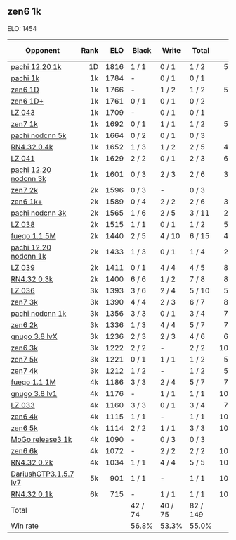 ## zen6 1k ##

ELO: 1454

Opponent | Rank | ELO | Black | Write | Total | Win rate
---------|-----:|----:|-------|-------|-------|-------:
[pachi 12.20 1k](pachi%2012.20%201k.md) | 1D | 1816 | 1 / 1 | 0 / 1 | 1 / 2 | 50.0%
[pachi 1k](pachi%201k.md) | 1k | 1784 | - | 0 / 1 | 0 / 1 | 0.0%
[zen6 1D](zen6%201D.md) | 1k | 1766 | - | 1 / 2 | 1 / 2 | 50.0%
[zen6 1D+](zen6%201D+.md) | 1k | 1761 | 0 / 1 | 0 / 1 | 0 / 2 | 0.0%
[LZ 043](LZ%20043.md) | 1k | 1709 | - | 0 / 1 | 0 / 1 | 0.0%
[zen7 1k](zen7%201k.md) | 1k | 1692 | 0 / 1 | 1 / 1 | 1 / 2 | 50.0%
[pachi nodcnn 5k](pachi%20nodcnn%205k.md) | 1k | 1664 | 0 / 2 | 0 / 1 | 0 / 3 | 0.0%
[RN4.32 0.4k](RN4.32%200.4k.md) | 1k | 1652 | 1 / 3 | 1 / 2 | 2 / 5 | 40.0%
[LZ 041](LZ%20041.md) | 1k | 1629 | 2 / 2 | 0 / 1 | 2 / 3 | 66.7%
[pachi 12.20 nodcnn 3k](pachi%2012.20%20nodcnn%203k.md) | 1k | 1601 | 0 / 3 | 2 / 3 | 2 / 6 | 33.3%
[zen7 2k](zen7%202k.md) | 2k | 1596 | 0 / 3 | - | 0 / 3 | 0.0%
[zen6 1k+](zen6%201k+.md) | 2k | 1589 | 0 / 4 | 2 / 2 | 2 / 6 | 33.3%
[pachi nodcnn 3k](pachi%20nodcnn%203k.md) | 2k | 1565 | 1 / 6 | 2 / 5 | 3 / 11 | 27.3%
[LZ 038](LZ%20038.md) | 2k | 1515 | 1 / 1 | 0 / 1 | 1 / 2 | 50.0%
[fuego 1.1 5M](fuego%201.1%205M.md) | 2k | 1440 | 2 / 5 | 4 / 10 | 6 / 15 | 40.0%
[pachi 12.20 nodcnn 1k](pachi%2012.20%20nodcnn%201k.md) | 2k | 1433 | 1 / 3 | 0 / 1 | 1 / 4 | 25.0%
[LZ 039](LZ%20039.md) | 2k | 1411 | 0 / 1 | 4 / 4 | 4 / 5 | 80.0%
[RN4.32 0.3k](RN4.32%200.3k.md) | 2k | 1400 | 6 / 6 | 1 / 2 | 7 / 8 | 87.5%
[LZ 036](LZ%20036.md) | 3k | 1393 | 3 / 6 | 2 / 4 | 5 / 10 | 50.0%
[zen7 3k](zen7%203k.md) | 3k | 1390 | 4 / 4 | 2 / 3 | 6 / 7 | 85.7%
[pachi nodcnn 1k](pachi%20nodcnn%201k.md) | 3k | 1356 | 3 / 3 | 0 / 1 | 3 / 4 | 75.0%
[zen6 2k](zen6%202k.md) | 3k | 1336 | 1 / 3 | 4 / 4 | 5 / 7 | 71.4%
[gnugo 3.8 lvX](gnugo%203.8%20lvX.md) | 3k | 1236 | 2 / 3 | 2 / 3 | 4 / 6 | 66.7%
[zen6 3k](zen6%203k.md) | 3k | 1222 | 2 / 2 | - | 2 / 2 | 100.0%
[zen7 5k](zen7%205k.md) | 3k | 1221 | 0 / 1 | 1 / 1 | 1 / 2 | 50.0%
[zen7 4k](zen7%204k.md) | 3k | 1212 | 1 / 2 | - | 1 / 2 | 50.0%
[fuego 1.1 1M](fuego%201.1%201M.md) | 4k | 1186 | 3 / 3 | 2 / 4 | 5 / 7 | 71.4%
[gnugo 3.8 lv1](gnugo%203.8%20lv1.md) | 4k | 1176 | - | 1 / 1 | 1 / 1 | 100.0%
[LZ 033](LZ%20033.md) | 4k | 1160 | 3 / 3 | 0 / 1 | 3 / 4 | 75.0%
[zen6 4k](zen6%204k.md) | 4k | 1115 | 1 / 1 | - | 1 / 1 | 100.0%
[zen6 5k](zen6%205k.md) | 4k | 1114 | 2 / 2 | 1 / 1 | 3 / 3 | 100.0%
[MoGo release3 1k](MoGo%20release3%201k.md) | 4k | 1090 | - | 0 / 3 | 0 / 3 | 0.0%
[zen6 6k](zen6%206k.md) | 4k | 1072 | - | 2 / 2 | 2 / 2 | 100.0%
[RN4.32 0.2k](RN4.32%200.2k.md) | 4k | 1034 | 1 / 1 | 4 / 4 | 5 / 5 | 100.0%
[DariushGTP3.1.5.7 lv7](DariushGTP3.1.5.7%20lv7.md) | 5k | 901 | 1 / 1 | - | 1 / 1 | 100.0%
[RN4.32 0.1k](RN4.32%200.1k.md) | 6k | 715 | - | 1 / 1 | 1 / 1 | 100.0%
Total | | | 42 / 74 | 40 / 75 | 82 / 149 | 
Win rate| | | 56.8% | 53.3% | 55.0% | 
